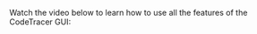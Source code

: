 Watch the video below to learn how to use all the features of the CodeTracer GUI:

<!-- Insert video here -->